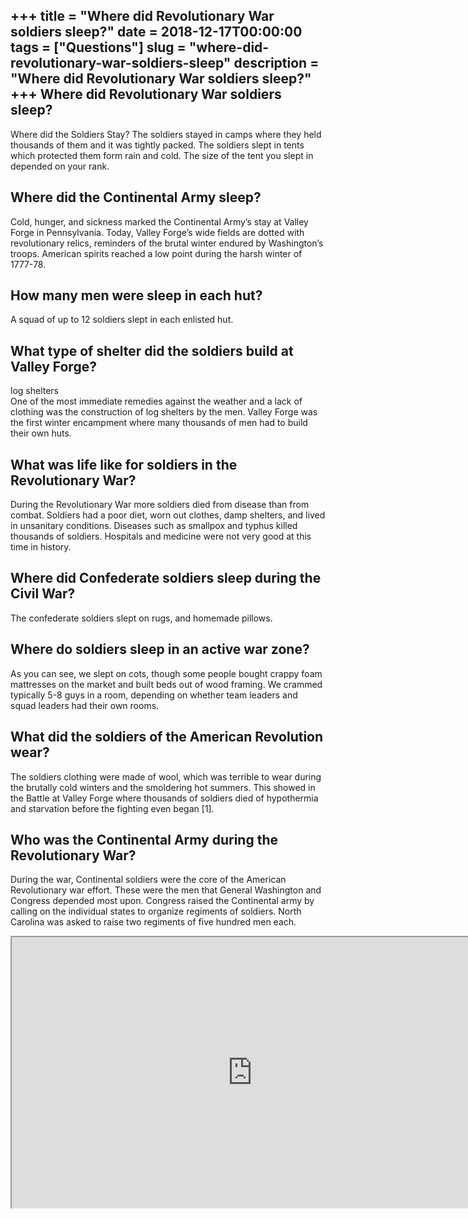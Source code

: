 +++
title = "Where did Revolutionary War soldiers sleep?"
date = 2018-12-17T00:00:00
tags = ["Questions"]
slug = "where-did-revolutionary-war-soldiers-sleep"
description = "Where did Revolutionary War soldiers sleep?"
+++
Where did Revolutionary War soldiers sleep?
-------------------------------------------

Where did the Soldiers Stay? The soldiers stayed in camps where they held thousands of them and it was tightly packed. The soldiers slept in tents which protected them form rain and cold. The size of the tent you slept in depended on your rank.

Where did the Continental Army sleep?
-------------------------------------

Cold, hunger, and sickness marked the Continental Army’s stay at Valley Forge in Pennsylvania. Today, Valley Forge’s wide fields are dotted with revolutionary relics, reminders of the brutal winter endured by Washington’s troops. American spirits reached a low point during the harsh winter of 1777-78.

How many men were sleep in each hut?
------------------------------------

A squad of up to 12 soldiers slept in each enlisted hut.

What type of shelter did the soldiers build at Valley Forge?
------------------------------------------------------------

log shelters  
One of the most immediate remedies against the weather and a lack of clothing was the construction of log shelters by the men. Valley Forge was the first winter encampment where many thousands of men had to build their own huts.

What was life like for soldiers in the Revolutionary War?
---------------------------------------------------------

During the Revolutionary War more soldiers died from disease than from combat. Soldiers had a poor diet, worn out clothes, damp shelters, and lived in unsanitary conditions. Diseases such as smallpox and typhus killed thousands of soldiers. Hospitals and medicine were not very good at this time in history.

Where did Confederate soldiers sleep during the Civil War?
----------------------------------------------------------

The confederate soldiers slept on rugs, and homemade pillows.

Where do soldiers sleep in an active war zone?
----------------------------------------------

As you can see, we slept on cots, though some people bought crappy foam mattresses on the market and built beds out of wood framing. We crammed typically 5-8 guys in a room, depending on whether team leaders and squad leaders had their own rooms.

What did the soldiers of the American Revolution wear?
------------------------------------------------------

The soldiers clothing were made of wool, which was terrible to wear during the brutally cold winters and the smoldering hot summers. This showed in the Battle at Valley Forge where thousands of soldiers died of hypothermia and starvation before the fighting even began \[1\].

Who was the Continental Army during the Revolutionary War?
----------------------------------------------------------

During the war, Continental soldiers were the core of the American Revolutionary war effort. These were the men that General Washington and Congress depended most upon. Congress raised the Continental army by calling on the individual states to organize regiments of soldiers. North Carolina was asked to raise two regiments of five hundred men each.

<iframe allow="accelerometer; autoplay; clipboard-write; encrypted-media; gyroscope; picture-in-picture" allowfullscreen="" class="__youtube_prefs__  epyt-is-override  no-lazyload" data-no-lazy="1" data-origheight="433" data-origwidth="770" data-skipgform_ajax_framebjll="" height="433" id="_ytid_78551" loading="lazy" src="https://www.youtube.com/embed/9H0TcVef0wM?enablejsapi=1&autoplay=0&cc_load_policy=0&cc_lang_pref=&iv_load_policy=1&loop=0&modestbranding=0&rel=1&fs=1&playsinline=0&autohide=2&theme=dark&color=red&controls=1&" title="YouTube player" width="770"></iframe>